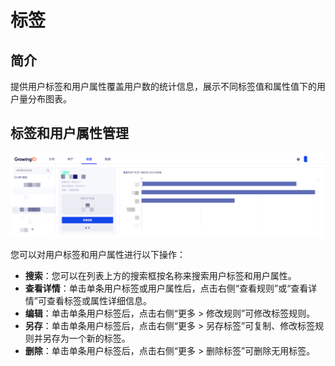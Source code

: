# 标签

## 简介

提供用户标签和用户属性覆盖用户数的统计信息，展示不同标签值和属性值下的用户量分布图表。

## 标签和用户属性管理

![](../.gitbook/assets/image%20%2815%29.png)

您可以对用户标签和用户属性进行以下操作：

* **搜索**：您可以在列表上方的搜索框按名称来搜索用户标签和用户属性。
* **查看详情**：单击单条用户标签或用户属性后，点击右侧“查看规则”或“查看详情”可查看标签或属性详细信息。
* **编辑**：单击单条用户标签后，点击右侧“更多 &gt; 修改规则”可修改标签规则。
* **另存**：单击单条用户标签后，点击右侧“更多 &gt; 另存标签”可复制、修改标签规则并另存为一个新的标签。
* **删除**：单击单条用户标签后，点击右侧“更多 &gt; 删除标签”可删除无用标签。



